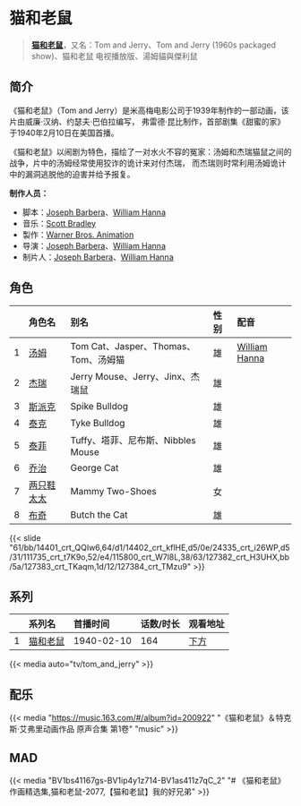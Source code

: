 # 猫和老鼠


> <u>**[猫和老鼠](https://bgm.tv/subject/25961)**</u>，又名：Tom and Jerry、Tom and Jerry (1960s packaged show)、猫和老鼠 电视播放版、湯姆貓與傑利鼠

## 简介

《猫和老鼠》（Tom and Jerry）是米高梅电影公司于1939年制作的一部动画，该片由威廉·汉纳、约瑟夫·巴伯拉编写，
弗雷德·昆比制作，首部剧集《甜蜜的家》于1940年2月10日在美国首播。


《猫和老鼠》以闹剧为特色，描绘了一对水火不容的冤家：汤姆和杰瑞猫鼠之间的战争，片中的汤姆经常使用狡诈的诡计来对付杰瑞，
而杰瑞则时常利用汤姆诡计中的漏洞逃脱他的迫害并给予报复。

**制作人员：**
- 脚本：[Joseph Barbera](https://bgm.tv/person/49033)、[William Hanna](https://bgm.tv/person/49038)
- 音乐：[Scott Bradley](https://bgm.tv/person/33212)
- 製作：[Warner Bros. Animation](https://bgm.tv/person/13957)
- 导演：[Joseph Barbera](https://bgm.tv/person/49033)、[William Hanna](https://bgm.tv/person/49038)
- 制片人：[Joseph Barbera](https://bgm.tv/person/49033)、[William Hanna](https://bgm.tv/person/49038)

## 角色

|     |   角色名   |   别名  | 性别 |  配音  |
|:--- |:------  |:----      |:---  |:--   |
| 1 | [汤姆](https://bgm.tv/character/14401) | Tom Cat、Jasper、Thomas、Tom、汤姆猫 | 雄 | [William Hanna](https://bgm.tv/person/49038) |
| 2 | [杰瑞](https://bgm.tv/character/14402) | Jerry Mouse、Jerry、Jinx、杰瑞鼠 | 雄 |  |
| 3 | [斯派克](https://bgm.tv/character/24335) | Spike Bulldog | 雄 |  |
| 4 | [泰克](https://bgm.tv/character/111735) | Tyke Bulldog | 雄 |  |
| 5 | [泰菲](https://bgm.tv/character/115800) | Tuffy、塔菲、尼布斯、Nibbles Mouse | 雄 |  |
| 6 | [乔治](https://bgm.tv/character/127382) | George Cat | 雄 |  |
| 7 | [两只鞋太太](https://bgm.tv/character/127383) | Mammy Two-Shoes | 女 |  |
| 8 | [布奇](https://bgm.tv/character/127384) | Butch the Cat | 雄 |  |

{{< slide "61/bb/14401_crt_QQIw6,64/d1/14402_crt_kflHE,d5/0e/24335_crt_i26WP,d5/31/111735_crt_t7K9o,52/e4/115800_crt_W7l8L,38/63/127382_crt_H3UHX,bb/5a/127383_crt_TKaqm,1d/12/127384_crt_TMzu9" >}}

## 系列

|     |   系列名   |   首播时间  | 话数/时长  | 观看地址 |
|:---  |:------    |:----      |:---       |:---  |
| 1 |[猫和老鼠](https://bgm.tv/subject/25961)| 1940-02-10 | 164 | [下方](#id-1)  |

{{< media auto="tv/tom_and_jerry" >}}


## 配乐

{{< media "https://music.163.com/#/album?id=200922"
"《猫和老鼠》＆特克斯·艾弗里动画作品 原声合集 第1卷"
"music" >}}
## MAD

{{< media  "BV1bs41167gs-BV1ip4y1z714-BV1as411z7qC_2"
"# 《猫和老鼠》作画精选集,猫和老鼠-2077,【猫和老鼠】我的好兄弟"  >}}
